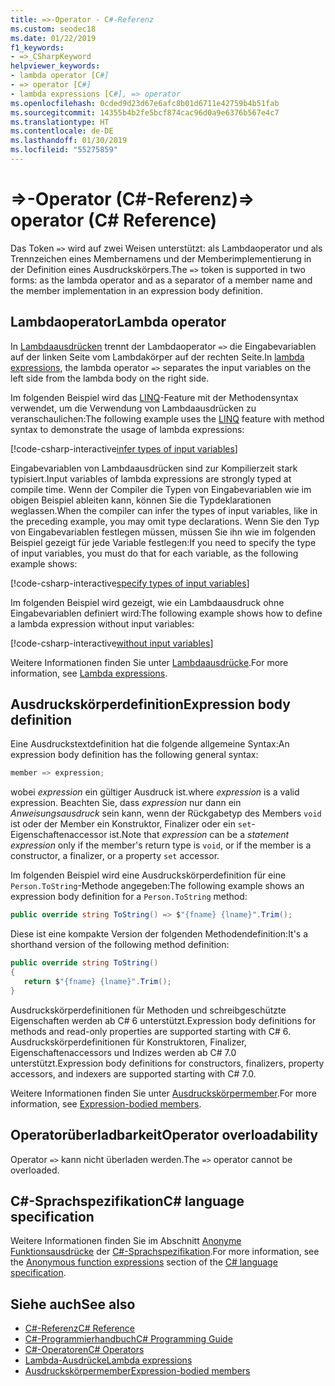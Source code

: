 ```yaml
---
title: =>-Operator - C#-Referenz
ms.custom: seodec18
ms.date: 01/22/2019
f1_keywords:
- =>_CSharpKeyword
helpviewer_keywords:
- lambda operator [C#]
- => operator [C#]
- lambda expressions [C#], => operator
ms.openlocfilehash: 0cded9d23d67e6afc8b01d6711e42759b4b51fab
ms.sourcegitcommit: 14355b4b2fe5bcf874cac96d0a9e6376b567e4c7
ms.translationtype: HT
ms.contentlocale: de-DE
ms.lasthandoff: 01/30/2019
ms.locfileid: "55275859"
---
```

# <a name="-operator-c-reference"></a><span data-ttu-id="27fd0-102">=>-Operator (C#-Referenz)</span><span class="sxs-lookup"><span data-stu-id="27fd0-102">=> operator (C# Reference)</span></span>

<span data-ttu-id="27fd0-103">Das Token `=>` wird auf zwei Weisen unterstützt: als Lambdaoperator und als Trennzeichen eines Membernamens und der Memberimplementierung in der Definition eines Ausdruckskörpers.</span><span class="sxs-lookup"><span data-stu-id="27fd0-103">The `=>` token is supported in two forms: as the lambda operator and as a separator of a member name and the member implementation in an expression body definition.</span></span>

## <a name="lambda-operator"></a><span data-ttu-id="27fd0-104">Lambdaoperator</span><span class="sxs-lookup"><span data-stu-id="27fd0-104">Lambda operator</span></span>

<span data-ttu-id="27fd0-105">In [Lambdaausdrücken](../../programming-guide/statements-expressions-operators/lambda-expressions.md) trennt der Lambdaoperator `=>` die Eingabevariablen auf der linken Seite vom Lambdakörper auf der rechten Seite.</span><span class="sxs-lookup"><span data-stu-id="27fd0-105">In [lambda expressions](../../programming-guide/statements-expressions-operators/lambda-expressions.md), the lambda operator `=>` separates the input variables on the left side from the lambda body on the right side.</span></span>

<span data-ttu-id="27fd0-106">Im folgenden Beispiel wird das [LINQ](../../programming-guide/concepts/linq/index.md)-Feature mit der Methodensyntax verwendet, um die Verwendung von Lambdaausdrücken zu veranschaulichen:</span><span class="sxs-lookup"><span data-stu-id="27fd0-106">The following example uses the [LINQ](../../programming-guide/concepts/linq/index.md) feature with method syntax to demonstrate the usage of lambda expressions:</span></span>

[!code-csharp-interactive[infer types of input variables](~/samples/snippets/csharp/language-reference/operators/LambdaOperatorExamples.cs#InferredTypes)]

<span data-ttu-id="27fd0-107">Eingabevariablen von Lambdaausdrücken sind zur Kompilierzeit stark typisiert.</span><span class="sxs-lookup"><span data-stu-id="27fd0-107">Input variables of lambda expressions are strongly typed at compile time.</span></span> <span data-ttu-id="27fd0-108">Wenn der Compiler die Typen von Eingabevariablen wie im obigen Beispiel ableiten kann, können Sie die Typdeklarationen weglassen.</span><span class="sxs-lookup"><span data-stu-id="27fd0-108">When the compiler can infer the types of input variables, like in the preceding example, you may omit type declarations.</span></span> <span data-ttu-id="27fd0-109">Wenn Sie den Typ von Eingabevariablen festlegen müssen, müssen Sie ihn wie im folgenden Beispiel gezeigt für jede Variable festlegen:</span><span class="sxs-lookup"><span data-stu-id="27fd0-109">If you need to specify the type of input variables, you must do that for each variable, as the following example shows:</span></span>

[!code-csharp-interactive[specify types of input variables](~/samples/snippets/csharp/language-reference/operators/LambdaOperatorExamples.cs#ExplicitTypes)]

<span data-ttu-id="27fd0-110">Im folgenden Beispiel wird gezeigt, wie ein Lambdaausdruck ohne Eingabevariablen definiert wird:</span><span class="sxs-lookup"><span data-stu-id="27fd0-110">The following example shows how to define a lambda expression without input variables:</span></span>

[!code-csharp-interactive[without input variables](~/samples/snippets/csharp/language-reference/operators/LambdaOperatorExamples.cs#WithoutInput)]

<span data-ttu-id="27fd0-111">Weitere Informationen finden Sie unter [Lambdaausdrücke](../../programming-guide/statements-expressions-operators/lambda-expressions.md).</span><span class="sxs-lookup"><span data-stu-id="27fd0-111">For more information, see [Lambda expressions](../../programming-guide/statements-expressions-operators/lambda-expressions.md).</span></span>

## <a name="expression-body-definition"></a><span data-ttu-id="27fd0-112">Ausdruckskörperdefinition</span><span class="sxs-lookup"><span data-stu-id="27fd0-112">Expression body definition</span></span>

<span data-ttu-id="27fd0-113">Eine Ausdruckstextdefinition hat die folgende allgemeine Syntax:</span><span class="sxs-lookup"><span data-stu-id="27fd0-113">An expression body definition has the following general syntax:</span></span>

```csharp
member => expression;
```

<span data-ttu-id="27fd0-114">wobei *expression* ein gültiger Ausdruck ist.</span><span class="sxs-lookup"><span data-stu-id="27fd0-114">where *expression* is a valid expression.</span></span> <span data-ttu-id="27fd0-115">Beachten Sie, dass *expression* nur dann ein *Anweisungsausdruck* sein kann, wenn der Rückgabetyp des Members `void` ist oder der Member ein Konstruktor, Finalizer oder ein `set`-Eigenschaftenaccessor ist.</span><span class="sxs-lookup"><span data-stu-id="27fd0-115">Note that *expression* can be a *statement expression* only if the member's return type is `void`, or if the member is a constructor, a finalizer, or a property `set` accessor.</span></span>

<span data-ttu-id="27fd0-116">Im folgenden Beispiel wird eine Ausdruckskörperdefinition für eine `Person.ToString`-Methode angegeben:</span><span class="sxs-lookup"><span data-stu-id="27fd0-116">The following example shows an expression body definition for a `Person.ToString` method:</span></span>

```csharp
public override string ToString() => $"{fname} {lname}".Trim();
```

<span data-ttu-id="27fd0-117">Diese ist eine kompakte Version der folgenden Methodendefinition:</span><span class="sxs-lookup"><span data-stu-id="27fd0-117">It's a shorthand version of the following method definition:</span></span>

```csharp
public override string ToString()
{
   return $"{fname} {lname}".Trim();
}
```

<span data-ttu-id="27fd0-118">Ausdruckskörperdefinitionen für Methoden und schreibgeschützte Eigenschaften werden ab C# 6 unterstützt.</span><span class="sxs-lookup"><span data-stu-id="27fd0-118">Expression body definitions for methods and read-only properties are supported starting with C# 6.</span></span> <span data-ttu-id="27fd0-119">Ausdruckskörperdefinitionen für Konstruktoren, Finalizer, Eigenschaftenaccessors und Indizes werden ab C# 7.0 unterstützt.</span><span class="sxs-lookup"><span data-stu-id="27fd0-119">Expression body definitions for constructors, finalizers, property accessors, and indexers are supported starting with C# 7.0.</span></span>

<span data-ttu-id="27fd0-120">Weitere Informationen finden Sie unter [Ausdruckskörpermember](../../programming-guide/statements-expressions-operators/expression-bodied-members.md).</span><span class="sxs-lookup"><span data-stu-id="27fd0-120">For more information, see [Expression-bodied members](../../programming-guide/statements-expressions-operators/expression-bodied-members.md).</span></span>

## <a name="operator-overloadability"></a><span data-ttu-id="27fd0-121">Operatorüberladbarkeit</span><span class="sxs-lookup"><span data-stu-id="27fd0-121">Operator overloadability</span></span>

<span data-ttu-id="27fd0-122">Operator `=>` kann nicht überladen werden.</span><span class="sxs-lookup"><span data-stu-id="27fd0-122">The `=>` operator cannot be overloaded.</span></span>

## <a name="c-language-specification"></a><span data-ttu-id="27fd0-123">C#-Sprachspezifikation</span><span class="sxs-lookup"><span data-stu-id="27fd0-123">C# language specification</span></span>

<span data-ttu-id="27fd0-124">Weitere Informationen finden Sie im Abschnitt [Anonyme Funktionsausdrücke](~/_csharplang/spec/expressions.md#anonymous-function-expressions) der [C#-Sprachspezifikation](../language-specification/index.md).</span><span class="sxs-lookup"><span data-stu-id="27fd0-124">For more information, see the [Anonymous function expressions](~/_csharplang/spec/expressions.md#anonymous-function-expressions) section of the [C# language specification](../language-specification/index.md).</span></span>

## <a name="see-also"></a><span data-ttu-id="27fd0-125">Siehe auch</span><span class="sxs-lookup"><span data-stu-id="27fd0-125">See also</span></span>

- [<span data-ttu-id="27fd0-126">C#-Referenz</span><span class="sxs-lookup"><span data-stu-id="27fd0-126">C# Reference</span></span>](../index.md)
- [<span data-ttu-id="27fd0-127">C#-Programmierhandbuch</span><span class="sxs-lookup"><span data-stu-id="27fd0-127">C# Programming Guide</span></span>](../../programming-guide/index.md)
- [<span data-ttu-id="27fd0-128">C#-Operatoren</span><span class="sxs-lookup"><span data-stu-id="27fd0-128">C# Operators</span></span>](index.md)
- [<span data-ttu-id="27fd0-129">Lambda-Ausdrücke</span><span class="sxs-lookup"><span data-stu-id="27fd0-129">Lambda expressions</span></span>](../../programming-guide/statements-expressions-operators/lambda-expressions.md)
- [<span data-ttu-id="27fd0-130">Ausdruckskörpermember</span><span class="sxs-lookup"><span data-stu-id="27fd0-130">Expression-bodied members</span></span>](../../programming-guide/statements-expressions-operators/expression-bodied-members.md)